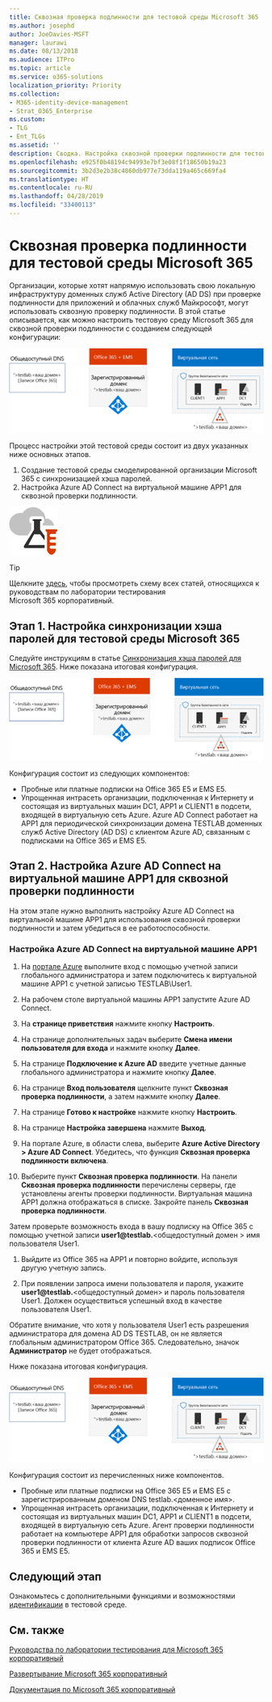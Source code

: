 ```yaml
---
title: Сквозная проверка подлинности для тестовой среды Microsoft 365
ms.author: josephd
author: JoeDavies-MSFT
manager: laurawi
ms.date: 08/13/2018
ms.audience: ITPro
ms.topic: article
ms.service: o365-solutions
localization_priority: Priority
ms.collection:
- M365-identity-device-management
- Strat_O365_Enterprise
ms.custom:
- TLG
- Ent_TLGs
ms.assetid: ''
description: Сводка. Настройка сквозной проверки подлинности для тестовой среды Microsoft 365
ms.openlocfilehash: e925f0b48194c94993e7bf3e08f1f18650b19a23
ms.sourcegitcommit: 3b2d3e2b38c4860db977e73dda119a465c669fa4
ms.translationtype: HT
ms.contentlocale: ru-RU
ms.lasthandoff: 04/28/2019
ms.locfileid: "33400113"
---
```

# <a name="pass-through-authentication-for-your-microsoft-365-test-environment"></a>Сквозная проверка подлинности для тестовой среды Microsoft 365

Организации, которые хотят напрямую использовать свою локальную инфраструктуру доменных служб Active Directory (AD DS) при проверке подлинности для приложений и облачных служб Майкрософт, могут использовать сквозную проверку подлинности. В этой статье описывается, как можно настроить тестовую среду Microsoft 365 для сквозной проверки подлинности с созданием следующей конфигурации:
  
![Смоделированная организация с тестовой средой сквозной проверки подлинности](media/pass-through-auth-m365-ent-test-environment/Phase2.png)
  
Процесс настройки этой тестовой среды состоит из двух указанных ниже основных этапов.

1.  Создание тестовой среды смоделированной организации Microsoft 365 с синхронизацией хэша паролей.
2.  Настройка Azure AD Connect на виртуальной машине APP1 для сквозной проверки подлинности.
    
![Руководства по лаборатории тестирования для облака Майкрософт](media/m365-enterprise-test-lab-guides/cloud-tlg-icon.png) 
    
> [!TIP]
> Щелкните [здесь](https://aka.ms/m365etlgstack), чтобы просмотреть схему всех статей, относящихся к руководствам по лаборатории тестирования Microsoft 365 корпоративный.
  
## <a name="phase-1-configure-password-hash-synchronization-for-your-microsoft-365-test-environment"></a>Этап 1. Настройка синхронизации хэша паролей для тестовой среды Microsoft 365

Следуйте инструкциям в статье [Синхронизация хэша паролей для Microsoft 365](password-hash-sync-m365-ent-test-environment.md). Ниже показана итоговая конфигурация.
  
![Тестовая среда смоделированной организации с синхронизацией хэша паролей](media/pass-through-auth-m365-ent-test-environment/Phase1.png)
  
Конфигурация состоит из следующих компонентов:  
  
- Пробные или платные подписки на Office 365 E5 и EMS E5.
- Упрощенная интрасеть организации, подключенная к Интернету и состоящая из виртуальных машин DC1, APP1 и CLIENT1 в подсети, входящей в виртуальную сеть Azure. Azure AD Connect работает на APP1 для периодической синхронизации домена TESTLAB доменных служб Active Directory (AD DS) с клиентом Azure AD, связанным с подписками на Office 365 и EMS E5.

## <a name="phase-2-configure-azure-ad-connect-on-app1-for-pass-through-authentication"></a>Этап 2. Настройка Azure AD Connect на виртуальной машине APP1 для сквозной проверки подлинности

На этом этапе нужно выполнить настройку Azure AD Connect на виртуальной машине APP1 для использования сквозной проверки подлинности и затем убедиться в ее работоспособности.

### <a name="configure-azure-ad-connect-on-app1"></a>Настройка Azure AD Connect на виртуальной машине APP1

1.  На [портале Azure](https://portal.azure.com) выполните вход с помощью учетной записи глобального администратора и затем подключитесь к виртуальной машине APP1 с учетной записью TESTLAB\User1.

2.  На рабочем столе виртуальной машины APP1 запустите Azure AD Connect.

3.  На **странице приветствия** нажмите кнопку **Настроить**.

4.  На странице дополнительных задач выберите **Смена имени пользователя для входа** и нажмите кнопку **Далее**.

5.  На странице **Подключение к Azure AD** введите учетные данные глобального администратора и нажмите кнопку **Далее**.

6.  На странице **Вход пользователя** щелкните пункт **Сквозная проверка подлинности**, а затем нажмите кнопку **Далее**.

7.  На странице **Готово к настройке** нажмите кнопку **Настроить**.

8.  На странице **Настройка завершена** нажмите **Выход**.

9.  На портале Azure, в области слева, выберите **Azure Active Directory > Azure AD Connect**. Убедитесь, что функция **Сквозная проверка подлинности** **включена**.

10. Выберите пункт **Сквозная проверка подлинности**. На панели **Сквозная проверка подлинности** перечислены серверы, где установлены агенты проверки подлинности. Виртуальная машина APP1 должна отображаться в списке. Закройте панель **Сквозная проверка подлинности**.

Затем проверьте возможность входа в вашу подписку на Office 365 с помощью учетной записи <strong>user1@testlab.</strong>\<общедоступный домен > имя пользователя User1.

1. Выйдите из Office 365 на APP1 и повторно войдите, используя другую учетную запись.

2. При появлении запроса имени пользователя и пароля, укажите <strong>user1@testlab.</strong>\<общедоступный домен> и пароль пользователя User1. Должен осуществиться успешный вход в качестве пользователя User1.

Обратите внимание, что хотя у пользователя User1 есть разрешения администратора для домена AD DS TESTLAB, он не является глобальным администратором Office 365. Следовательно, значок **Администратор** не будет отображаться.

Ниже показана итоговая конфигурация.

![Смоделированная организации с тестовой средой сквозной проверки подлинности](media/pass-through-auth-m365-ent-test-environment/Phase2.png)
 
Конфигурация состоит из перечисленных ниже компонентов.

- Пробные или платные подписки на Office 365 E5 и EMS E5 с зарегистрированным доменом DNS testlab.\<доменное имя>.
- Упрощенная интрасеть организации, подключенная к Интернету и состоящая из виртуальных машин DC1, APP1 и CLIENT1 в подсети, входящей в виртуальную сеть Azure. Агент проверки подлинности работает на компьютере APP1 для обработки запросов сквозной проверки подлинности от клиента Azure AD ваших подписок Office 365 и EMS E5.

## <a name="next-step"></a>Следующий этап

Ознакомьтесь с дополнительными функциями и возможностями [идентификации](m365-enterprise-test-lab-guides.md#identity) в тестовой среде.

## <a name="see-also"></a>См. также

[Руководства по лаборатории тестирования для Microsoft 365 корпоративный](m365-enterprise-test-lab-guides.md)

[Развертывание Microsoft 365 корпоративный](deploy-microsoft-365-enterprise.md)

[Документация по Microsoft 365 корпоративный](https://docs.microsoft.com/microsoft-365-enterprise/)


